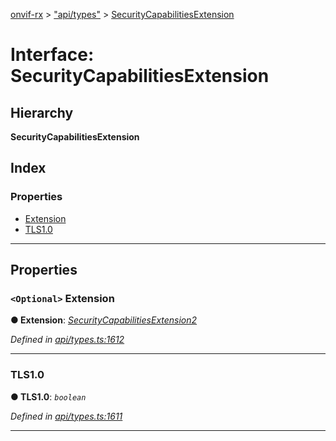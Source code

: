 [onvif-rx](../README.md) > ["api/types"](../modules/_api_types_.md) > [SecurityCapabilitiesExtension](../interfaces/_api_types_.securitycapabilitiesextension.md)

# Interface: SecurityCapabilitiesExtension

## Hierarchy

**SecurityCapabilitiesExtension**

## Index

### Properties

* [Extension](_api_types_.securitycapabilitiesextension.md#extension)
* [TLS1.0](_api_types_.securitycapabilitiesextension.md#tls1_0)

---

## Properties

<a id="extension"></a>

### `<Optional>` Extension

**● Extension**: *[SecurityCapabilitiesExtension2](_api_types_.securitycapabilitiesextension2.md)*

*Defined in [api/types.ts:1612](https://github.com/patrickmichalina/onvif-rx/blob/3ab1739/src/api/types.ts#L1612)*

___
<a id="tls1_0"></a>

###  TLS1.0

**● TLS1.0**: *`boolean`*

*Defined in [api/types.ts:1611](https://github.com/patrickmichalina/onvif-rx/blob/3ab1739/src/api/types.ts#L1611)*

___

